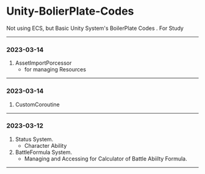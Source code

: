 # Unity-BolierPlate-Codes
Not using ECS, but Basic Unity System's BoilerPlate Codes . For Study

---
### 2023-03-14
1. AssetImportPorcessor
   - for managing Resources
---
### 2023-03-14
1. CustomCoroutine
---
### 2023-03-12 
1. Status System.
    - Character Ability
2. BattleFormula System.
    - Managing and Accessing for Calculator of Battle Abiilty Formula.
---
